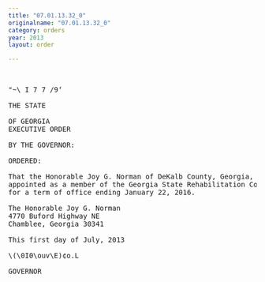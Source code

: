 ```yaml
---
title: "07.01.13.32_0"
originalname: "07.01.13.32_0"
category: orders
year: 2013
layout: order

---
```

<pre>
    

"~\ I 7 7 /9‘

THE STATE

OF GEORGIA
EXECUTIVE ORDER

BY THE GOVERNOR:

ORDERED:

That the Honorable Joy G. Norman of DeKalb County, Georgia, is
appointed as a member of the Georgia State Rehabilitation Council,
for a term of office ending January 22, 2016.

The Honorable Joy G. Norman
4770 Buford Highway NE
Chamblee, Georgia 30341

This first day of July, 2013

\(\0I0\ouv\E)¢o.L

GOVERNOR

</pre>
